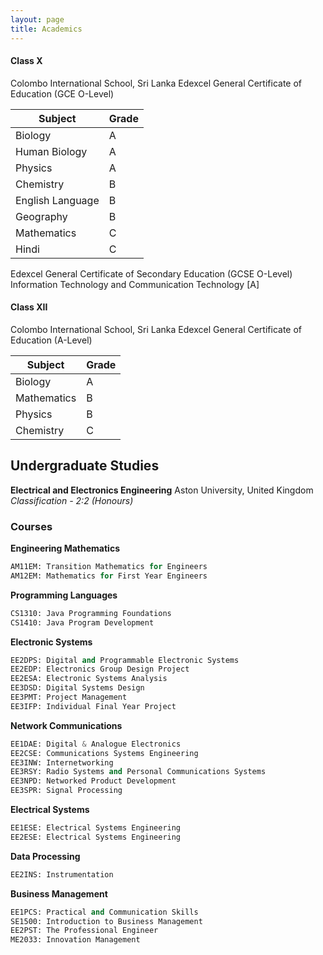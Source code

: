 ```yaml
---
layout: page
title: Academics
---
```


#### Class X

Colombo International School, Sri Lanka
Edexcel General Certificate of Education (GCE O-Level)

|          Subject | Grade |
| ---------------- | ----- |
|          Biology | 	 A |
|    Human Biology | 	 A | 
|          Physics | 	 A |
|        Chemistry | 	 B |
| English Language | 	 B |
|        Geography | 	 B |
|      Mathematics | 	 C |
|            Hindi | 	 C |

Edexcel General Certificate of Secondary Education (GCSE O-Level)
Information Technology and Communication Technology [A]

#### Class XII

Colombo International School, Sri Lanka
Edexcel General Certificate of Education (A-Level)

|     Subject | Grade |
| ----------- | ----- |
|     Biology | 	A |
| Mathematics | 	B |
|     Physics | 	B |
|   Chemistry | 	C |

## Undergraduate Studies

**Electrical and Electronics Engineering**
Aston University, United Kingdom
*Classification - 2:2 (Honours)*

### Courses

**Engineering Mathematics**
```python
AM11EM: Transition Mathematics for Engineers
AM12EM: Mathematics for First Year Engineers
```

**Programming Languages**
```python
CS1310: Java Programming Foundations
CS1410: Java Program Development
```

**Electronic Systems**
```python
EE2DPS: Digital and Programmable Electronic Systems
EE2EDP: Electronics Group Design Project
EE2ESA: Electronic Systems Analysis
EE3DSD: Digital Systems Design
EE3PMT: Project Management
EE3IFP: Individual Final Year Project
```

**Network Communications**
```python
EE1DAE: Digital & Analogue Electronics
EE2CSE: Communications Systems Engineering
EE3INW: Internetworking
EE3RSY: Radio Systems and Personal Communications Systems
EE3NPD: Networked Product Development
EE3SPR: Signal Processing
```

**Electrical Systems**
```python
EE1ESE: Electrical Systems Engineering
EE2ESE: Electrical Systems Engineering
```

**Data Processing**
```python
EE2INS: Instrumentation
```

**Business Management**
```python
EE1PCS: Practical and Communication Skills
SE1500: Introduction to Business Management
EE2PST: The Professional Engineer
ME2033: Innovation Management
```
